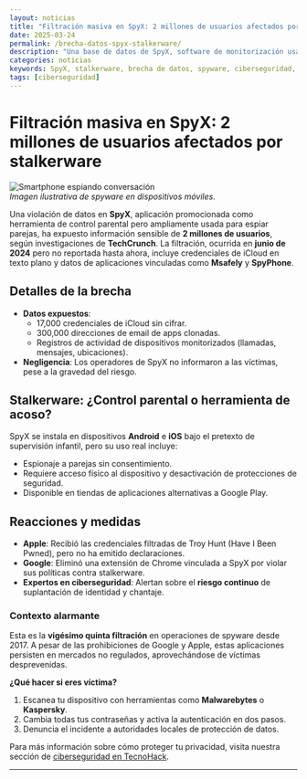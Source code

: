 ```yaml
---
layout: noticias
title: "Filtración masiva en SpyX: 2 millones de usuarios afectados por stalkerware"
date: 2025-03-24
permalink: /brecha-datos-spyx-stalkerware/
description: "Una base de datos de SpyX, software de monitorización usado como stalkerware, expone datos sensibles de 2 millones de usuarios, incluyendo credenciales de iCloud. TechCrunch revela la negligencia en la notificación a las víctimas."
categories: noticias
keywords: SpyX, stalkerware, brecha de datos, spyware, ciberseguridad, filtración iCloud, monitorización parental
tags: [ciberseguridad]
---
```


# Filtración masiva en SpyX: 2 millones de usuarios afectados por stalkerware

![Smartphone espiando conversación](https://ejemplo.com/imagen-spyware.jpg)  
*Imagen ilustrativa de spyware en dispositivos móviles.*

Una violación de datos en **SpyX**, aplicación promocionada como herramienta de control parental pero ampliamente usada para espiar parejas, ha expuesto información sensible de **2 millones de usuarios**, según investigaciones de **TechCrunch**. La filtración, ocurrida en **junio de 2024** pero no reportada hasta ahora, incluye credenciales de iCloud en texto plano y datos de aplicaciones vinculadas como **Msafely** y **SpyPhone**.

## Detalles de la brecha
- **Datos expuestos**:  
  - 17,000 credenciales de iCloud sin cifrar.  
  - 300,000 direcciones de email de apps clonadas.  
  - Registros de actividad de dispositivos monitorizados (llamadas, mensajes, ubicaciones).  
- **Negligencia**: Los operadores de SpyX no informaron a las víctimas, pese a la gravedad del riesgo.  

## Stalkerware: ¿Control parental o herramienta de acoso?
SpyX se instala en dispositivos **Android** e **iOS** bajo el pretexto de supervisión infantil, pero su uso real incluye:  
- Espionaje a parejas sin consentimiento.  
- Requiere acceso físico al dispositivo y desactivación de protecciones de seguridad.  
- Disponible en tiendas de aplicaciones alternativas a Google Play.  

## Reacciones y medidas
- **Apple**: Recibió las credenciales filtradas de Troy Hunt (Have I Been Pwned), pero no ha emitido declaraciones.  
- **Google**: Eliminó una extensión de Chrome vinculada a SpyX por violar sus políticas contra stalkerware.  
- **Expertos en ciberseguridad**: Alertan sobre el **riesgo continuo** de suplantación de identidad y chantaje.  

### Contexto alarmante
Esta es la **vigésimo quinta filtración** en operaciones de spyware desde 2017. A pesar de las prohibiciones de Google y Apple, estas aplicaciones persisten en mercados no regulados, aprovechándose de víctimas desprevenidas.  

**¿Qué hacer si eres víctima?**  
1. Escanea tu dispositivo con herramientas como **Malwarebytes** o **Kaspersky**.  
2. Cambia todas tus contraseñas y activa la autenticación en dos pasos.  
3. Denuncia el incidente a autoridades locales de protección de datos.  

Para más información sobre cómo proteger tu privacidad, visita nuestra sección de [ciberseguridad en TecnoHack](/ciberseguridad/).  

---